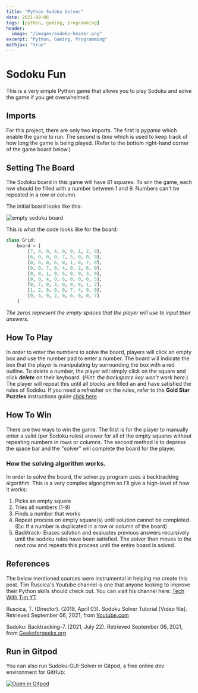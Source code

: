 ```yaml
---
title: "Python Sodoku Solver"
date: 2021-09-06
tags: [python, gaming, programming]
header:
  image: "/images/sodoku-header.png"
excerpt: "Python, Gaming, Programming"
mathjax: "true"
---
```





# Sodoku Fun

This is a very simple Python game that allows you to play Soduku and solve the game if you get overwhelmed.

## Imports
For this project, there are only two imports. The first is *pygame* which enable the game to run. The second is *time* which is used to keep track of how long the game is being played. (Refer to the bottom right-hand corner of the game board below.)

## Setting The Board

The Sodoku board in this game will have 81 squares. To win the game, each row should be filled with a number between 1 and 9. Numbers can't be repeated in a row or column.

The initial board looks like this:

<img src="{{ site.url }}{{ site.baseurl }}/images/sodoku-empty.jpg" alt="empty sodoku board">

This is what the code looks like for the board:

```python
class Grid:
    board = [
        [7, 8, 0, 4, 0, 0, 1, 2, 0],
        [6, 0, 0, 0, 7, 5, 0, 0, 9],
        [0, 0, 0, 6, 0, 1, 0, 7, 8],
        [0, 0, 7, 0, 4, 0, 2, 6, 0],
        [0, 0, 1, 0, 5, 0, 9, 3, 0],
        [9, 0, 4, 0, 6, 0, 0, 0, 5],
        [0, 7, 0, 3, 0, 0, 0, 1, 2],
        [1, 2, 0, 0, 0, 7, 4, 0, 0],
        [0, 4, 9, 2, 0, 6, 0, 0, 7]
    ]
```
*The zeros represent the empty spaces that the player will use to input their answers.*

## How To Play

In order to enter the numbers to solve the board, players will click an empty box and use the number pad to enter a number. The board will indicate the box that the player is manipulating by surrounding the box with a red outline. To delete a number, the player will simply click on the square and click ***delete*** on their keyboard. (*Hint: the backspace key won't work here.*)   The player will repeat this until all blocks are filled an and have satisfied the rules of Sodoku. If you need a refresher on the rules, refer to the **Gold Star Puzzles** instructions guide [click here](https://uploads-ssl.webflow.com/5ea38283dddc5f54a3838a7a/5eb43006f66db4625decf7d9_Classic%20Sudoku%20Instructions.pdf) .


## How To Win

There are two ways to win the game. The first is for the player to manually enter a valid (per Sodoku rules) answer for all of the empty squares without repeating numbers in rows or columns. The second method is to depress the space bar and the "solver" will complete the board for the player.

### How the solving algorithm works.

In order to solve the board, the solver.py program uses a backtracking algorithm. This is a very complex algorigthm so I'll give a high-level of how it works:

1. Picks an empty square
2. Tries all numbers (1-9)
3. Finds a number that works
4. Repeat process on empty square(s) until solution cannot be completed. (Ex: If a number is duplicated in a row or column of the board)
5. Backtrack- Erases solution and evaluates previous answers recursively until the sodoku rules have been satisfied. The solver then moves to the next row and repeats this process until the entire board is solved.



## References

The below mentioned sources were instrumental in helping me create this post. Tim Ruscica's Youtube channel is one that anyone looking to improve their Python skills should check out. You can visit his channel here: [Tech With Tim YT](https://www.youtube.com/channel/UC4JX40jDee_tINbkjycV4Sg)

Ruscica, T. (Director). (2019, April 03). Sodoku Solver Tutorial [Video file]. Retrieved September 06, 2021, from [Youtube.com](https://www.youtube.com/watch?v=eqUwSA0xI-s&amp;t=441s)

Sudoku: Backtracking-7. (2021, July 22). Retrieved September 06, 2021, from [Geeksforgeeks.org](https://www.geeksforgeeks.org/sudoku-backtracking-7/)

## Run in Gitpod

You can also run Sudoku-GUI-Solver in Gitpod, a free online dev environment for GitHub:


[![Open in Gitpod](https://gitpod.io/button/open-in-gitpod.svg)](https://gitpod.io/#https://github.com/SolvedbySteve/Sudoku-GUI-Solver/blob/master/GUI.py)
